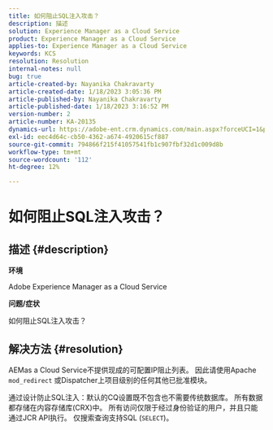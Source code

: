 ```yaml
---
title: 如何阻止SQL注入攻击？
description: 描述
solution: Experience Manager as a Cloud Service
product: Experience Manager as a Cloud Service
applies-to: Experience Manager as a Cloud Service
keywords: KCS
resolution: Resolution
internal-notes: null
bug: true
article-created-by: Nayanika Chakravarty
article-created-date: 1/18/2023 3:05:36 PM
article-published-by: Nayanika Chakravarty
article-published-date: 1/18/2023 3:16:52 PM
version-number: 2
article-number: KA-20135
dynamics-url: https://adobe-ent.crm.dynamics.com/main.aspx?forceUCI=1&pagetype=entityrecord&etn=knowledgearticle&id=e5c2718e-4197-ed11-aad1-6045bd006b4b
exl-id: eec4d64c-cb50-4362-a674-4920615cf887
source-git-commit: 794866f215f41057541fb1c907fbf32d1c009d8b
workflow-type: tm+mt
source-wordcount: '112'
ht-degree: 12%

---
```


# 如何阻止SQL注入攻击？

## 描述 {#description}


<b>环境</b>

Adobe Experience Manager as a Cloud Service

<b>问题/症状</b>

如何阻止SQL注入攻击？


## 解决方法 {#resolution}


AEMas a Cloud Service不提供现成的可配置IP阻止列表。 因此请使用Apache `mod_redirect` 或Dispatcher上项目级别的任何其他已批准模块。

通过设计防止SQL注入：默认的CQ设置既不包含也不需要传统数据库。 所有数据都存储在内容存储库(CRX)中。 所有访问仅限于经过身份验证的用户，并且只能通过JCR API执行。 仅搜索查询支持SQL (`SELECT`)。
